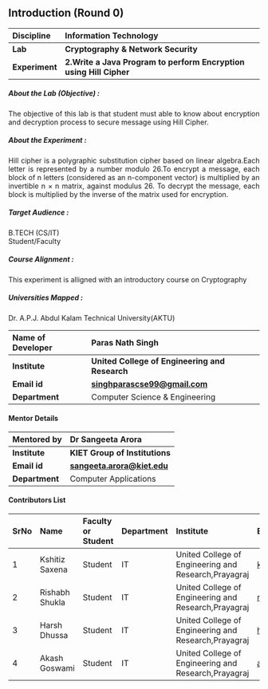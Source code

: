 ## Introduction (Round 0)
<b>Discipline | <b>Information Technology
:--|:--|
<b> Lab | <b> Cryptography & Network Security
<b> Experiment|     <b> 2.Write a Java Program to perform Encryption using  Hill Cipher
<h5> About the Lab (Objective) : </h5>
<div align="justify">
The objective of this lab is that student must able to know about encryption and decryption process to secure message using Hill Cipher.</div>

<h5> About the Experiment : </h5>

<div align="justify">Hill cipher is a polygraphic substitution cipher based on linear algebra.Each letter is represented by a number modulo 26.To encrypt a message, each block of n letters (considered as an n-component vector) is multiplied by an invertible n × n matrix, against modulus 26. To decrypt the message, each block is multiplied by the inverse of the matrix used for encryption.</div>

<h5> Target Audience : </h5>

B.TECH (CS/IT) <br>
Student/Faculty

<h5> Course Alignment : </h5>

This experiment is alligned with an introductory course on Cryptography

<h5> Universities Mapped : </h5>

Dr. A.P.J. Abdul Kalam Technical University(AKTU)

<b>Name of Developer | <b> Paras Nath Singh
:--|:--|
<b> Institute | <b> United College of Engineering and Research
<b> Email id|     <b> singhparascse99@gmail.com
<b> Department | Computer Science & Engineering
#### Mentor Details
<b>Mentored by | <b> Dr Sangeeta Arora
:--|:--|
<b> Institute | <b> KIET Group of Institutions
<b> Email id|   <b> sangeeta.arora@kiet.edu
<b> Department | Computer Applications

#### Contributors List

SrNo | Name | Faculty or Student | Department| Institute | Email id
:--|:--|:--|:--|:--|:--|
1 |Kshitiz Saxena|Student|IT|United College of Engineering and Research,Prayagraj|kshitizspn2000@gmail.com
2 |Rishabh Shukla|Student|IT| United College of Engineering and Research,Prayagraj|rishabhshukla321@gmail.com
3 |Harsh Dhussa|Student|IT|United College of Engineering and Research,Prayagraj|harshdhussa@gmail.com
4 |Akash Goswami|Student|IT|United College of Engineering and Research,Prayagraj|ag28796@gmail.com

